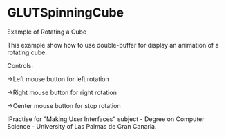 # GLUTSpinningCube
Example of Rotating a Cube

This example show how to use double-buffer for display an animation of a rotating cube.

Controls:

->Left mouse button for left rotation

->Right mouse button for right rotation

->Center mouse button for stop rotation



!Practise for "Making User Interfaces" subject - Degree on Computer Science - University of Las Palmas de Gran Canaria.
